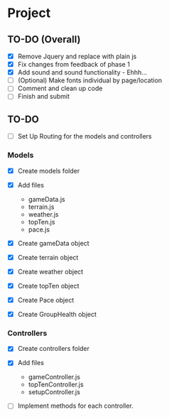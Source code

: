 # Project

## TO-DO (Overall)
- [x] Remove Jquery and replace with plain js
- [x] Fix changes from feedback of phase 1
- [x] Add sound and sound functionality - Ehhh...
- [ ] (Optional) Make fonts individual by page/location
- [ ] Comment and clean up code
- [ ] Finish and submit

## TO-DO 

- [ ] Set Up Routing for the models and controllers

### Models
- [x] Create models folder
- [x] Add files
    - gameData.js
    - terrain.js
    - weather.js
    - topTen.js
    - pace.js
- [x] Create gameData object
- [x] Create terrain object
- [x] Create weather object
- [x] Create topTen object
- [x] Create Pace object
- [x] Create GroupHealth object
    

### Controllers
- [x] Create controllers folder
- [x] Add files
    - gameController.js
    - topTenController.js
    - setupController.js
- [ ] Implement methods for each controller.



